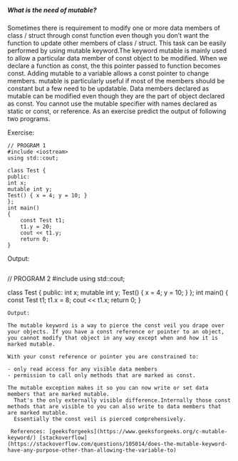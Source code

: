 ##### What is the need of mutable? 
Sometimes there is requirement to modify one or more data members of class / struct through const function even though you don’t want the function to update other members of class / struct.
This task can be easily performed by using mutable keyword.The keyword mutable is mainly used to allow a particular data member of const object to be modified. When we declare a function as const, the this pointer passed to function becomes const. Adding mutable to a variable allows a const pointer to change members. 
mutable is particularly useful if most of the members should be constant but a few need to be updatable. Data members declared as mutable can be modified even though they are the part of object declared as const. You cannot use the mutable specifier with names declared as static or const, or reference.
As an exercise predict the output of following two programs.

Exercise: 
```
// PROGRAM 1
#include <iostream>
using std::cout;

class Test {
public:
int x;
mutable int y;
Test() { x = 4; y = 10; }
};
int main()
{
	const Test t1;
	t1.y = 20;
	cout << t1.y;
	return 0;
}
```
Output:
```
```
// PROGRAM 2
#include <iostream>
using std::cout;

class Test {
public:
int x;
mutable int y;
Test() { x = 4; y = 10; }
};
int main()
{
	const Test t1;
	t1.x = 8;
	cout << t1.x;
	return 0;
}
```
Output:
```
```
The mutable keyword is a way to pierce the const veil you drape over your objects. If you have a const reference or pointer to an object, you cannot modify that object in any way except when and how it is marked mutable.

With your const reference or pointer you are constrained to:

- only read access for any visible data members
- permission to call only methods that are marked as const.
  
The mutable exception makes it so you can now write or set data members that are marked mutable.
  That's the only externally visible difference.Internally those const methods that are visible to you can also write to data members that are marked mutable.
  Essentially the const veil is pierced comprehensively.
  
 References: [geeksforgeeks](https://www.geeksforgeeks.org/c-mutable-keyword/) [stackoverflow](https://stackoverflow.com/questions/105014/does-the-mutable-keyword-have-any-purpose-other-than-allowing-the-variable-to) 
  
  
